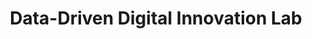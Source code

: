 ---
id: "d3-inno-lab-02" # nochmal überlegen
method: "Hands-on Workshops"
institution: "Fakultät für Mathematik, Informatik und Naturwissenschaften"
title: "Data-Driven Digital Innovation Lab"
title_project:
title_short: "D3 Innovation Lab"
period: "Aug 24 ­­- Sep 25 (13 months)"
foerderlinie: "Fachübergreifende Data Literacy Education"
round: "3"
lecture2go:
uhh_url: "https://www.hcl.uni-hamburg.de/ddlitlab/data-literacy-lehrlabor/dritte-foerderrunde/10-d3-inno-lab.html"
contributors:
mentor:
text: |
    ## Ausrichtung des D3 Innovation Lab

    Sprachmodelle in Bezug zu generativer KI sind heutzutage ein zentraler Bestandteil der digitalen Landschaft und werden in vielen Bereichen der natürlichen Sprachverarbeitung eingesetzt, wie bei der Textgenerierung, -überarbeitung oder Übersetzung. General Purpose Modelle wie GPT (Generative Pre-trained Transformer) und BERT (Bidirectional Encoder Representations from Transformers) sind besonders vielseitig und können ohne Anpassungen für eine Vielzahl von Aufgaben verwendet werden. Allerdings bieten sie nicht immer die optimale Leistung für spezifische Anwendungsfälle. Durch Anpassungsmethoden wie Fine-Tuning, Prompt Engineering oder die Anbindung von neuen Wissensquellen können diese Modelle gezielt für bestimmte Anforderungen optimiert werden, um ihre Leistungsfähigkeit für bestimmte Anwendungsfälle zu steigern.

    Solche angepassten Instanzen ermöglichen es, die Vielseitigkeit von General Purpose Modellen noch effektiver zu nutzen. Durch Feinabstimmung auf spezielle Daten oder Aufgaben können bessere Ergebnisse erzielt und die Modelle an spezifische Bedürfnisse angepasst werden. Dieses Projekt hat das Ziel, einen Leitfaden zu entwickeln, der Nutzer:innen dabei unterstützt, das für ihre individuellen Anforderungen am besten geeignete Sprachmodell auszuwählen und durch Feinabstimmung anzupassen. Auf diese Weise soll das Potenzial generativer KI-Systeme bestmöglich ausgeschöpft werden.

    ### Projektumsetzung

    Das Projekt umfasst fünf aufeinanderfolgende Phasen:

    1. Exploration und Analyse der Sprachmodell-Landschaft: In der ersten Phase des Projekts werden verschiedene Arten von Sprachmodellen exploriert, identifiziert und beschrieben. Dabei stehen Eigenschaften wie Größe, Anwendungsgebiete und Feinabstimmungsmöglichkeiten im Fokus. Eine Momentaufnahme der generativen KI-Landschaft wird erstellt, die als Orientierung dient, jedoch nicht vollständig sein wird.
    
    2. Entwicklung eines Leitfadens zur Auswahl und Feinabstimmung von Sprachmodellen: Auf Basis der Erkenntnisse aus der ersten Phase wird in der zweiten Phase ein konzeptioneller Leitfaden entwickelt. Dieser soll die Auswahl und Feinabstimmung von Sprachmodellen für unterschiedliche Anforderungen beschreiben und dabei auch die nötigen Kompetenzniveaus berücksichtigen.

    3. Workshop zur Evaluierung von General Purpose und feinabgestimmten Modellen: In der dritten Phase wird ein Workshop vorbereitet und durchgeführt, in dem die Teilnehmenden General Purpose Modelle und feinabgestimmte Modelle für spezifische Anwendungsfälle erproben. Die Anwendungsfälle werden auf den Einsatz generativer KI in der Lehre oder für die Lehre abgestimmt sein. Ziel des Workshops ist es, die Nutzung und Ergebnisqualität der beiden Modelltypen zu vergleichen und durch praktische Erfahrungen zu verstehen, in welchen Szenarien sich eine Feinabstimmung lohnt.

    4. Workshop zur Anwendung des Leitfadens: In der vierten Phase wenden die Teilnehmenden den entwickelten Leitfaden selbst an, um Sprachmodelle für ausgewählte Anwendungsfälle auszuwählen und durch Feinabstimmung anzupassen. Diese praktische Erprobung dient dazu, die Verständlichkeit und Praxistauglichkeit des Leitfadens zu überprüfen.

    5. Finalisierung des Leitfadens: Auf Grundlage der Daten und Erfahrungen aus den Workshops wird der Leitfaden in der fünften Phase überarbeitet und finalisiert. Der fertige Leitfaden wird im Anschluss frei zur Verfügung gestellt und soll Anwender:innen als Orientierung und Unterstützung bei der Auswahl und Feinabstimmung von Sprachmodellen dienen. Das Ziel ist es, eine praxisnahe, leicht verständliche Anleitung zu bieten, die sowohl für Einsteiger:innen als auch für fortgeschrittene Nutzer:innen geeignet ist.

image: "https://www.hcl.uni-hamburg.de/20550283/d3-innolab-9af64365f1cb354d5d91318189858be977e47482.jpg"
image_credit: "Projektgruppe"
link_external:
stine:
---